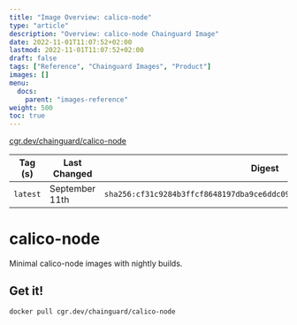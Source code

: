 ```yaml
---
title: "Image Overview: calico-node"
type: "article"
description: "Overview: calico-node Chainguard Image"
date: 2022-11-01T11:07:52+02:00
lastmod: 2022-11-01T11:07:52+02:00
draft: false
tags: ["Reference", "Chainguard Images", "Product"]
images: []
menu:
  docs:
    parent: "images-reference"
weight: 500
toc: true
---
```


[cgr.dev/chainguard/calico-node](https://github.com/chainguard-images/images/tree/main/images/calico-node)

| Tag (s)   | Last Changed   | Digest                                                                    |
|-----------|----------------|---------------------------------------------------------------------------|
|  `latest` | September 11th | `sha256:cf31c9284b3ffcf8648197dba9ce6ddc093d2681c48aab0544e1ea78d630b436` |

# calico-node

Minimal calico-node images with nightly builds.

## Get it!

```shell
docker pull cgr.dev/chainguard/calico-node
```
